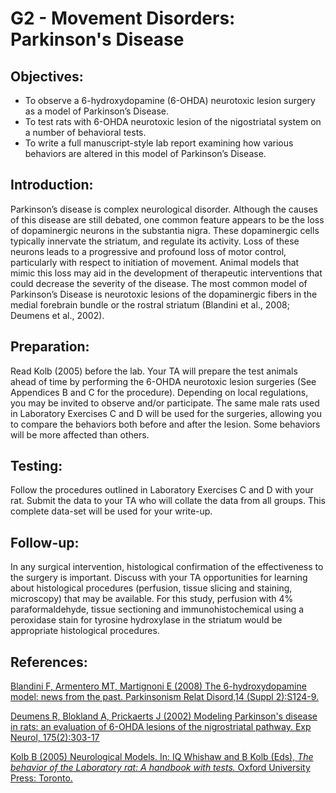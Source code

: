 # G2 - Movement Disorders: Parkinson's Disease

## Objectives:

* To observe a 6-hydroxydopamine \(6-OHDA\) neurotoxic lesion surgery as a model of Parkinson’s Disease.
* To test rats with 6-OHDA neurotoxic lesion of the nigostriatal system on a number of behavioral tests.
* To write a full manuscript-style lab report examining how various behaviors are altered in this model of Parkinson’s Disease.

## Introduction:

Parkinson’s disease is complex neurological disorder. Although the causes of this disease are still debated, one common feature appears to be the loss of dopaminergic neurons in the substantia nigra. These dopaminergic cells typically innervate the striatum, and regulate its activity. Loss of these neurons leads to a progressive and profound loss of motor control, particularly with respect to initiation of movement. Animal models that mimic this loss may aid in the development of therapeutic interventions that could decrease the severity of the disease. The most common model of Parkinson’s Disease is neurotoxic lesions of the dopaminergic fibers in the medial forebrain bundle or the rostral striatum \(Blandini et al., 2008; Deumens et al., 2002\).

## Preparation:

Read Kolb \(2005\) before the lab. Your TA will prepare the test animals ahead of time by performing the 6-OHDA neurotoxic lesion surgeries \(See Appendices B and C for the procedure\). Depending on local regulations, you may be invited to observe and/or participate. The same male rats used in Laboratory Exercises C and D will be used for the surgeries, allowing you to compare the behaviors both before and after the lesion. Some behaviors will be more affected than others.

## Testing:

Follow the procedures outlined in Laboratory Exercises C and D with your rat. Submit the data to your TA who will collate the data from all groups. This complete data-set will be used for your write-up.

## Follow-up:

In any surgical intervention, histological confirmation of the effectiveness to the surgery is important. Discuss with your TA opportunities for learning about histological procedures \(perfusion, tissue slicing and staining, microscopy\) that may be available. For this study, perfusion with 4% paraformaldehyde, tissue sectioning and immunohistochemical using a peroxidase stain for tyrosine hydroxylase in the striatum would be appropriate histological procedures.


## References:

[Blandini F, Armentero MT, Martignoni E \(2008\) The 6-hydroxydopamine model: news from the past. Parkinsonism Relat Disord,14 \(Suppl 2\):S124-9.](https://www.ncbi.nlm.nih.gov/pubmed/18595767)

[Deumens R, Blokland A, Prickaerts J \(2002\) Modeling Parkinson's disease in rats: an evaluation of 6-OHDA lesions of the nigrostriatal pathway. Exp Neurol, 175\(2\):303-17](https://www.ncbi.nlm.nih.gov/pubmed/12061862)

[Kolb B \(2005\) Neurological Models. In: IQ Whishaw and B Kolb \(Eds\), _The behavior of the Laboratory rat: A handbook with tests._ Oxford University Press: Toronto.](http://www.sociallearning.info/storage/pdf/lab%20rat%20handbook%20-%20social%20learning.pdf)
